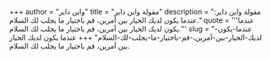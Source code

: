 +++
author = "واين داير"
title = "مقولة واين داير"
description = "مقولة واين داير: عندما يكون لديك الخيار بين أمرين، قم باختيار ما يجلب لك السلام."
quote = '''عندما يكون لديك الخيار بين أمرين، قم باختيار ما يجلب لك السلام.'''
slug = "عندما-يكون-لديك-الخيار-بين-أمرين،-قم-باختيار-ما-يجلب-لك-السلام"
+++
عندما يكون لديك الخيار بين أمرين، قم باختيار ما يجلب لك السلام.
